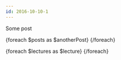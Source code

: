 ```yaml
---
id: 2016-10-10-1
---
```


Some post

{foreach $posts as $anotherPost}
{/foreach}

{foreach $lectures as $lecture}
{/foreach}
